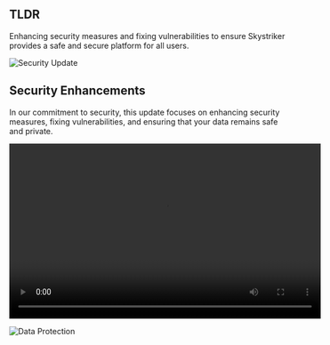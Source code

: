 ## TLDR

Enhancing security measures and fixing vulnerabilities to ensure Skystriker provides a safe and secure platform for all users.

![Security Update](https://picsum.photos/1024/420)

## Security Enhancements

In our commitment to security, this update focuses on enhancing security measures, fixing vulnerabilities, and ensuring that your data remains safe and private.

<video width="560" height="315" controls>
  <source src="https://www.shutterstock.com/video/clip-1100103777-preview-stock-footage-global-network-connection" type="video/mp4">
Your browser does not support the video tag.
</video>

![Data Protection](https://picsum.photos/1024/421)
